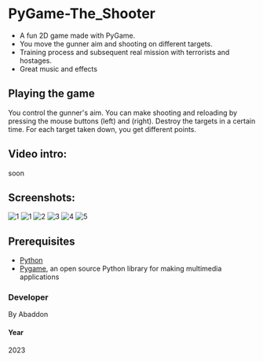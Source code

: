 # PyGame-The_Shooter

- A fun 2D game made with PyGame.
- You move the gunner aim and shooting on different targets.
- Training process and subsequent real mission with terrorists and hostages.
- Great music and effects

## Playing the game
You control the gunner's aim.
You can make shooting and reloading by pressing the mouse buttons (left) and (right).
Destroy the targets in a certain time.
For each target taken down, you get different points.

## Video intro:
soon

## Screenshots:
![1](https://user-images.githubusercontent.com/51271834/210250090-7ce7f438-0563-4b4a-85af-f8ce0c9fa674.png)
![1](https://user-images.githubusercontent.com/51271834/210587199-fb64b64b-cbd0-4380-a2cc-3b32801ac002.png)
![2](https://user-images.githubusercontent.com/51271834/210587213-816455eb-fcda-4061-859c-6d524a3fcb30.png)
![3](https://user-images.githubusercontent.com/51271834/210587226-b76af481-a751-480b-a5f5-5ee37264e189.png)
![4](https://user-images.githubusercontent.com/51271834/210587238-8362d649-091c-43b2-9840-445abecc2102.png)
![5](https://user-images.githubusercontent.com/51271834/210587251-001da6a4-35cd-457b-ac96-09549e6a5f1e.png)

## Prerequisites
- [Python](https://www.python.org)
- [Pygame](https://www.pygame.org/news), an open source Python library for making multimedia applications

### Developer
By Abaddon

#### Year
2023
